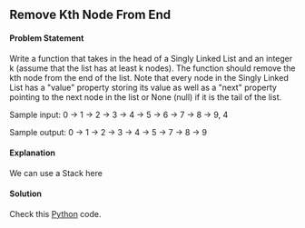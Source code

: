 ## Remove Kth Node From End

#### Problem Statement


Write a function that takes in the head of a Singly Linked List and an integer k (assume that the list has at least k nodes). The function should remove the kth node
from the end of the list. Note that every node in the Singly Linked List has a "value" property storing its value as well as a "next" property pointing to the next node
in the list or None (null) if it is the tail of the list.

Sample input: 0 -> 1 -> 2 -> 3 -> 4 -> 5 -> 6 -> 7 -> 8 -> 9, 4

Sample output: 0 -> 1 -> 2 -> 3 -> 4 -> 5 -> 7 -> 8 -> 9



#### Explanation

We can use a Stack here


#### Solution

Check this [Python](../python/Remove_Kth_Node_From_End.py) code.

